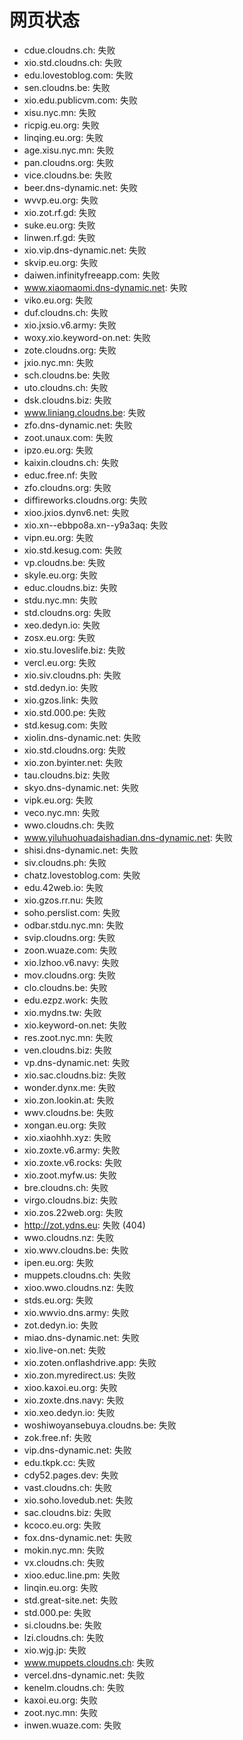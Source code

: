 # 网页状态
- cdue.cloudns.ch: 失败
- xio.std.cloudns.ch: 失败
- edu.lovestoblog.com: 失败
- sen.cloudns.be: 失败
- xio.edu.publicvm.com: 失败
- xisu.nyc.mn: 失败
- ricpig.eu.org: 失败
- linqing.eu.org: 失败
- age.xisu.nyc.mn: 失败
- pan.cloudns.org: 失败
- vice.cloudns.be: 失败
- beer.dns-dynamic.net: 失败
- wvvp.eu.org: 失败
- xio.zot.rf.gd: 失败
- suke.eu.org: 失败
- linwen.rf.gd: 失败
- xio.vip.dns-dynamic.net: 失败
- skvip.eu.org: 失败
- daiwen.infinityfreeapp.com: 失败
- www.xiaomaomi.dns-dynamic.net: 失败
- viko.eu.org: 失败
- duf.cloudns.ch: 失败
- xio.jxsio.v6.army: 失败
- woxy.xio.keyword-on.net: 失败
- zote.cloudns.org: 失败
- jxio.nyc.mn: 失败
- sch.cloudns.be: 失败
- uto.cloudns.ch: 失败
- dsk.cloudns.biz: 失败
- www.liniang.cloudns.be: 失败
- zfo.dns-dynamic.net: 失败
- zoot.unaux.com: 失败
- ipzo.eu.org: 失败
- kaixin.cloudns.ch: 失败
- educ.free.nf: 失败
- zfo.cloudns.org: 失败
- diffireworks.cloudns.org: 失败
- xioo.jxios.dynv6.net: 失败
- xio.xn--ebbpo8a.xn--y9a3aq: 失败
- vipn.eu.org: 失败
- xio.std.kesug.com: 失败
- vp.cloudns.be: 失败
- skyle.eu.org: 失败
- educ.cloudns.biz: 失败
- stdu.nyc.mn: 失败
- std.cloudns.org: 失败
- xeo.dedyn.io: 失败
- zosx.eu.org: 失败
- xio.stu.loveslife.biz: 失败
- vercl.eu.org: 失败
- xio.siv.cloudns.ph: 失败
- std.dedyn.io: 失败
- xio.gzos.link: 失败
- xio.std.000.pe: 失败
- std.kesug.com: 失败
- xiolin.dns-dynamic.net: 失败
- xio.std.cloudns.org: 失败
- xio.zon.byinter.net: 失败
- tau.cloudns.biz: 失败
- skyo.dns-dynamic.net: 失败
- vipk.eu.org: 失败
- veco.nyc.mn: 失败
- wwo.cloudns.ch: 失败
- www.yiluhuohuadaishadian.dns-dynamic.net: 失败
- shisi.dns-dynamic.net: 失败
- siv.cloudns.ph: 失败
- chatz.lovestoblog.com: 失败
- edu.42web.io: 失败
- xio.gzos.rr.nu: 失败
- soho.perslist.com: 失败
- odbar.stdu.nyc.mn: 失败
- svip.cloudns.org: 失败
- zoon.wuaze.com: 失败
- xio.lzhoo.v6.navy: 失败
- mov.cloudns.org: 失败
- clo.cloudns.be: 失败
- edu.ezpz.work: 失败
- xio.mydns.tw: 失败
- xio.keyword-on.net: 失败
- res.zoot.nyc.mn: 失败
- ven.cloudns.biz: 失败
- vp.dns-dynamic.net: 失败
- xio.sac.cloudns.biz: 失败
- wonder.dynx.me: 失败
- xio.zon.lookin.at: 失败
- wwv.cloudns.be: 失败
- xongan.eu.org: 失败
- xio.xiaohhh.xyz: 失败
- xio.zoxte.v6.army: 失败
- xio.zoxte.v6.rocks: 失败
- xio.zoot.myfw.us: 失败
- bre.cloudns.ch: 失败
- virgo.cloudns.biz: 失败
- xio.zos.22web.org: 失败
- http://zot.ydns.eu: 失败 (404)
- wwo.cloudns.nz: 失败
- xio.wwv.cloudns.be: 失败
- ipen.eu.org: 失败
- muppets.cloudns.ch: 失败
- xioo.wwo.cloudns.nz: 失败
- stds.eu.org: 失败
- xio.wwvio.dns.army: 失败
- zot.dedyn.io: 失败
- miao.dns-dynamic.net: 失败
- xio.live-on.net: 失败
- xio.zoten.onflashdrive.app: 失败
- xio.zon.myredirect.us: 失败
- xioo.kaxoi.eu.org: 失败
- xio.zoxte.dns.navy: 失败
- xio.xeo.dedyn.io: 失败
- woshiwoyansebuya.cloudns.be: 失败
- zok.free.nf: 失败
- vip.dns-dynamic.net: 失败
- edu.tkpk.cc: 失败
- cdy52.pages.dev: 失败
- vast.cloudns.ch: 失败
- xio.soho.lovedub.net: 失败
- sac.cloudns.biz: 失败
- kcoco.eu.org: 失败
- fox.dns-dynamic.net: 失败
- mokin.nyc.mn: 失败
- vx.cloudns.ch: 失败
- xioo.educ.line.pm: 失败
- linqin.eu.org: 失败
- std.great-site.net: 失败
- std.000.pe: 失败
- si.cloudns.be: 失败
- lzi.cloudns.ch: 失败
- xio.wjg.jp: 失败
- www.muppets.cloudns.ch: 失败
- vercel.dns-dynamic.net: 失败
- kenelm.cloudns.ch: 失败
- kaxoi.eu.org: 失败
- zoot.nyc.mn: 失败
- inwen.wuaze.com: 失败
